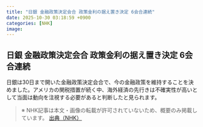 ```yaml
---
title: "日銀 金融政策決定会合 政策金利の据え置き決定 6会合連続"
date: 2025-10-30 03:18:59 +0900
categories: [NHK]
image: 
---
```

## 日銀 金融政策決定会合 政策金利の据え置き決定 6会合連続

日銀は30日まで開いた金融政策決定会合で、今の金融政策を維持することを決めました。アメリカの関税措置が続く中、海外経済の先行きは不確実性が高いとして当面は動向を注視する必要があると判断したと見られます。

> ※ NHK記事は本文・画像の転載が許可されていないため、概要のみ掲載しています。
[出典（NHK）](http://www3.nhk.or.jp/news/html/20251030/k10014963121000.html)
